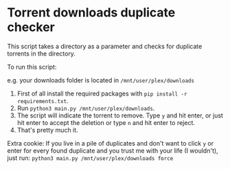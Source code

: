 # Torrent downloads duplicate checker

This script takes a directory as a parameter and checks for duplicate torrents in the directory.

To run this script:

e.g. your downloads folder is located in `/mnt/user/plex/downloads`

1. First of all install the required packages with `pip install -r requirements.txt`.
2. Run `python3 main.py /mnt/user/plex/downloads`.
3. The script will indicate the torrent to remove. Type `y` and hit enter, or just hit enter to accept the deletion or type `n` and hit enter to reject. 
4. That's pretty much it.

Extra cookie: If you live in a pile of duplicates and don't want to click `y` or enter for every found duplicate and you trust me with your life (I wouldn't), just run:
`python3 main.py /mnt/user/plex/downloads force`